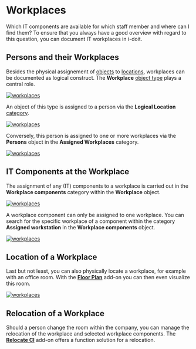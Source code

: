 # Workplaces

Which IT components are available for which staff member and where can I find them? To ensure that you always have a good overview with regard to this question, you can document IT workplaces in i-doit.

Persons and their Workplaces
----------------------------

Besides the physical assignement of [objects](../basics/structure-of-the-it-documentation.md) to [locations](./locations.md), workplaces can be documented as logical construct. The **Workplace** [object type](../basics/structure-of-the-it-documentation.md) plays a central role.

[![workplaces](../assets/images/en/use-cases/workplaces/1-wp.png)](../assets/images/en/use-cases/workplaces/1-wp.png)

An object of this type is assigned to a person via the **Logical Location** [category](../basics/structure-of-the-it-documentation.md).

[![workplaces](../assets/images/en/use-cases/workplaces/2-wp.png)](../assets/images/en/use-cases/workplaces/2-wp.png)

Conversely, this person is assigned to one or more workplaces via the **Persons** object in the **Assigned Workplaces** category.

[![workplaces](../assets/images/en/use-cases/workplaces/3-wp.png)](../assets/images/en/use-cases/workplaces/3-wp.png)

IT Components at the Workplace
------------------------------

The assignment of any (IT) components to a workplace is carried out in the **Workplace components** category within the **Workplace** object.

[![workplaces](../assets/images/en/use-cases/workplaces/4-wp.png)](../assets/images/en/use-cases/workplaces/4-wp.png)

A workplace component can only be assigned to one workplace. You can search for the specific workplace of a component within the category **Assigned workstation** in the **Workplace components** object.

[![workplaces](../assets/images/en/use-cases/workplaces/5-wp.png)](../assets/images/en/use-cases/workplaces/5-wp.png)

Location of a Workplace
-----------------------

Last but not least, you can also physically locate a workplace, for example with an office room. With the [**Floor Plan**](../i-doit-pro-add-ons/floorplan.md) add-on you can then even visualize this room.

[![workplaces](../assets/images/en/use-cases/workplaces/6-wp.png)](../assets/images/en/use-cases/workplaces/6-wp.png)

Relocation of a Workplace
-------------------------

Should a person change the room within the company, you can manage the relocation of the workplace and selected workplace components. The **[Relocate CI](../i-doit-pro-add-ons/relocate-ci.md)** add-on offers a function solution for a relocation.